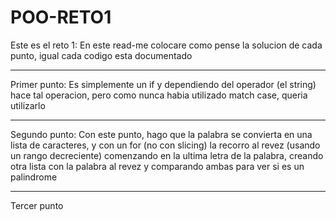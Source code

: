 # POO-RETO1
Este es el reto 1:
En este read-me colocare como pense la solucion de cada punto, igual cada codigo esta documentado
***
Primer punto:
Es simplemente un if y dependiendo del operador (el string) hace tal operacion, pero como nunca habia utilizado match case, queria utilizarlo
***

Segundo punto:
Con este punto, hago que la palabra se convierta en una lista de caracteres, y con un for (no con slicing) la recorro al revez (usando un rango decreciente) comenzando en la ultima letra de la palabra, creando otra lista con la palabra al revez y comparando ambas para ver si es un palindrome

***
Tercer punto
